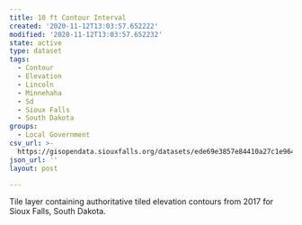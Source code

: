 ```yaml
---
title: 10 ft Contour Interval
created: '2020-11-12T13:03:57.652222'
modified: '2020-11-12T13:03:57.652232'
state: active
type: dataset
tags:
  - Contour
  - Elevation
  - Lincoln
  - Minnehaha
  - Sd
  - Sioux Falls
  - South Dakota
groups:
  - Local Government
csv_url: >-
  https://gisopendata.siouxfalls.org/datasets/ede69e3857e84410a27c1e964bd7758f_1.csv?outSR=%7B%22latestWkid%22%3A3857%2C%22wkid%22%3A102100%7D
json_url: ''
layout: post

---
```

<div><div>Tile layer containing authoritative tiled elevation contours from 2017 for Sioux Falls, South Dakota.</div></div><div><br /></div><div><br /></div>
